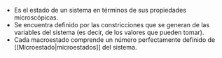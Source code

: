 - Es el estado de un sistema en términos de sus propiedades microscópicas.
- Se encuentra definido por las constricciones que se generan de las variables del sistema (es decir, de los valores que pueden tomar).
- Cada macroestado comprende un número perfectamente definido de [[Microestado|microestados]] del sistema.